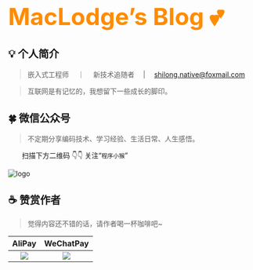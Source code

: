 ### <font size=24 color="darkorange"> MacLodge’s Blog 💕 </font>    <!-- {docsify-ignore} -->

## 💡 个人简介

> 嵌入式工程师 &emsp;｜&emsp; 新技术追随者 &emsp;|&emsp; shilong.native@foxmail.com

> 互联网是有记忆的，我想留下一些成长的脚印。

## 🍀 微信公众号

> 不定期分享编码技术、学习经验、生活日常、人生感悟。

&emsp;&emsp;扫描下方二维码 👇👇 关注“`程序小猴`”

![logo](https://cdn.jsdelivr.net/gh/EchoHeim/Astapb/docs/images/Qart_CodeMonkey.gif ":size=350x350")

## ☕ 赞赏作者

> 觉得内容还不错的话，请作者喝一杯咖啡吧~

|                                      AliPay                                       |                                     WeChatPay                                     |
| :-------------------------------------------------------------------------------: | :-------------------------------------------------------------------------------: |
| ![](https://cdn.jsdelivr.net/gh/EchoHeim/Astapb/docs/sponsor/images/AliPayQR.png) | ![](https://cdn.jsdelivr.net/gh/EchoHeim/Astapb/docs/sponsor/images/WeChatQR.png) |

